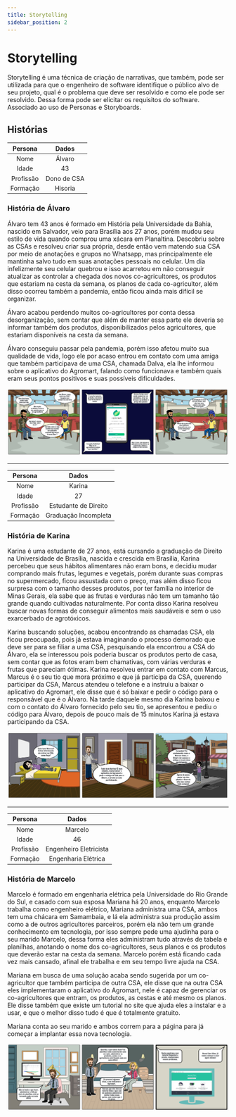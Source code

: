 ```yaml
---
title: Storytelling
sidebar_position: 2
---
```


# Storytelling

Storytelling é uma técnica de criação de narrativas, que também, pode ser utilizada para que o engenheiro de software identifique o público alvo de seu projeto, qual é o problema que deve ser resolvido e como ele pode ser resolvido. Dessa forma pode ser elicitar os requisitos do software. Associado ao uso de Personas e Storyboards.

## Histórias

|Persona|Dados|
|:-:|:-:|
|Nome|Álvaro|
|Idade|43|
|Profissão|Dono de CSA|
|Formação|Hisoria|

### História de Álvaro

Álvaro tem 43 anos é formado em História pela Universidade da Bahia, nascido em Salvador, veio para Brasília aos 27 anos, porém mudou seu estilo de vida quando comprou uma xácara em Planaltina. Descobriu sobre as CSAs e resolveu criar sua própria, desde então vem matendo sua CSA por meio de anotações e grupos no Whatsapp, mas principalmente ele mantinha salvo tudo em suas anotações pessoais no celular. Um dia infelizmente seu celular quebrou e isso acarretou em não conseguir atualizar as controlar a chegada dos novos co-agricultores, os produtos que estariam na cesta da semana, os planos de cada co-agricultor, além disso ocorreu também a pandemia, então ficou ainda mais difícil se organizar.

Álvaro acabou perdendo muitos co-agricultores por conta dessa desorganização, sem contar que além de manter essa parte ele deveria se informar também dos produtos, disponibilizados pelos agricultores, que estariam disponíveis na cesta da semana.

Álvaro conseguiu passar pela pandemia, porém isso afetou muito sua qualidade de vida, logo ele por acaso entrou em contato com uma amiga que também participava de uma CSA, chamada Dalva, ela lhe informou sobre o aplicativo do Agromart, falando como funcionava e também quais eram seus pontos positivos e suas possíveis dificuldades.

![Alvaro](../../static/img/Storyboard-Agromart-1.jpeg)

---

|Persona|Dados|
|:-:|:-:|
|Nome|Karina|
|Idade|27|
|Profissão|Estudante de Direito|
|Formação|Graduação Incompleta|

### História de Karina

Karina é uma estudante de 27 anos, está cursando a graduação de Direito na Universidade de Brasília, nascida e crescida em Brasília, Karina percebeu que seus hábitos alimentares não eram bons, e decidiu mudar comprando mais frutas, legumes e vegetais, porém durante suas compras no supermercado, ficou assustada com o preço, mas além disso ficou surpresa com o tamanho desses produtos, por ter família no interior de Minas Gerais, ela sabe que as frutas e verduras não tem um tamanho tão grande quando cultivadas naturalmente. Por conta disso Karina resolveu buscar novas formas de conseguir alimentos mais saudáveis e sem o uso exarcerbado de agrotóxicos.

Karina buscando soluções, acabou encontrando as chamadas CSA, ela ficou preocupada, pois já estava imaginando o processo demorado que deve ser para se filiar a uma CSA, pesquisando ela encontrou a CSA do Álvaro, ela se interessou pois poderia buscar os produtos perto de casa, sem contar que as fotos eram bem chamativas, com várias verduras e frutas que pareciam ótimas. Karina resolveu entrar em contato com Marcus, Marcus é o seu tio que mora próximo e que já participa da CSA, querendo participar da CSA, Marcus atendeu o telefone e a instruiu a baixar o aplicativo do Agromart, ele disse que é só baixar e pedir o código para o responsável que é o Álvaro. Na tarde daquele mesmo dia Karina baixou e com o contato do Álvaro fornecido pelo seu tio, se apresentou e pediu o código para Álvaro, depois de pouco mais de 15 minutos Karina já estava participando da CSA.

![Karina](../../static/img/Storyboard-Agromart-2.jpeg)

---

|Persona|Dados|
|:-:|:-:|
|Nome|Marcelo|
|Idade|46|
|Profissão|Engenheiro Eletricista|
|Formação|Engenharia Elétrica|

### História de Marcelo

Marcelo é formado em engenharia elétrica pela Universidade do Rio Grande do Sul, e casado com sua esposa Mariana há 20 anos, enquanto Marcelo trabalha como engenheiro elétrico, Mariana administra uma CSA, ambos tem uma chácara em Samambaia, e lá ela administra sua produção assim como a de outros agricultores parceiros, porém ela não tem um grande conhecimento em tecnologia, por isso sempre pede uma ajudinha para o seu marido Marcelo, dessa forma eles administram tudo através de tabela e planilhas, anotando o nome dos co-agricultores, seus planos e os produtos que deverão estar na cesta da semana. Marcelo porém está ficando cada vez mais cansado, afinal ele trabalha e em seu tempo livre ajuda na CSA.

Mariana em busca de uma solução acaba sendo sugerida por um co-agricultor que também participa de outra CSA, ele disse que na outra CSA eles implementaram o aplicativo do Agromart, nele é capaz de gerenciar os co-agricultores que entram, os produtos, as cestas e até mesmo os planos. Ele disse também que existe um tutorial no site que ajuda eles a instalar e a usar, e que o melhor disso tudo é que é totalmente gratuito.

Mariana conta ao seu marido e ambos correm para a página para já começar a implantar essa nova tecnologia.

![MarceloeMariana](../../static/img/Storyboard-Agromart-3.png)